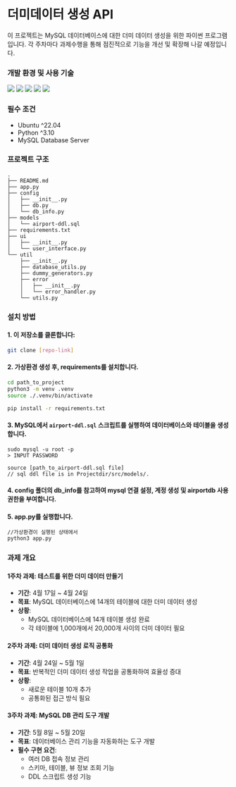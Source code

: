 # 더미데이터 생성 API

이 프로젝트는 MySQL 데이터베이스에 대한 더미 데이터 생성을 위한 파이썬 프로그램 입니다.
각 주차마다 과제수행을 통해 점진적으로 기능을 개선 및 확장해 나갈 예정입니다.

### 개발 환경 및 사용 기술
![](https://img.shields.io/badge/Ubuntu-E95420?style=flat&logo=Ubuntu&logoColor=white")
![](https://img.shields.io/badge/Docker-2496ED?style=flat&logo=Docker&logoColor=white")
![](https://img.shields.io/badge/Python-3776AB?style=flat&logo=Python&logoColor=white")
![](https://img.shields.io/badge/SQLAlchemy-D71F00?style=flat&logo=SQLAlchemy&logoColor=white")
![](https://img.shields.io/badge/Flask-000000?style=flat&logo=Flask&logoColor=white")


### 필수 조건
- Ubuntu ^22.04
- Python ^3.10
- MySQL Database Server

### 프로젝트 구조
```text
.
├── README.md
├── app.py
├── config
│   ├── __init__.py
│   ├── db.py
│   └── db_info.py
├── models
│   └── airport-ddl.sql
├── requirements.txt
├── ui
│   ├── __init__.py
│   └── user_interface.py
└── util
    ├── __init__.py
    ├── database_utils.py
    ├── dummy_generators.py
    ├── error
    │   ├── __init__.py
    │   └── error_handler.py
    └── utils.py
```

### 설치 방법

#### 1. 이 저장소를 클론합니다:
```bash
git clone [repo-link]
```

#### 2. 가상환경 생성 후, requirements를 설치합니다. 
```bash
cd path_to_project
python3 -m venv .venv
source ./.venv/bin/activate

pip install -r requirements.txt
```

#### 3. MySQL에서 `airport-ddl.sql` 스크립트를 실행하여 데이터베이스와 테이블을 생성합니다.
```
sudo mysql -u root -p
> INPUT PASSWORD

source [path_to_airport-ddl.sql file]
// sql ddl file is in Projectdir/src/models/.
```

#### 4. config 폴더의 db_info를 참고하여 mysql 연결 설정, 계정 생성 및 airportdb 사용 권한을 부여합니다.

#### 5. app.py를 실행합니다.
```bash
//가상환경이 실행된 상태에서
python3 app.py
```

### 과제 개요

#### 1주차 과제: 테스트를 위한 더미 데이터 만들기

- **기간**: 4월 17일 ~ 4월 24일
- **목표**: MySQL 데이터베이스에 14개의 테이블에 대한 더미 데이터 생성
- **상황**:
  - MySQL 데이터베이스에 14개 테이블 생성 완료
  - 각 테이블에 1,000개에서 20,000개 사이의 더미 데이터 필요

#### 2주차 과제: 더미 데이터 생성 로직 공통화

- **기간**: 4월 24일 ~ 5월 1일
- **목표**: 반복적인 더미 데이터 생성 작업을 공통화하여 효율성 증대
- **상황**:
  - 새로운 테이블 10개 추가
  - 공통화된 접근 방식 필요

#### 3주차 과제: MySQL DB 관리 도구 개발

- **기간**: 5월 8일 ~ 5월 20일
- **목표**: 데이터베이스 관리 기능을 자동화하는 도구 개발
- **필수 구현 요건**:
  - 여러 DB 접속 정보 관리
  - 스키마, 테이블, 뷰 정보 조회 기능
  - DDL 스크립트 생성 기능
